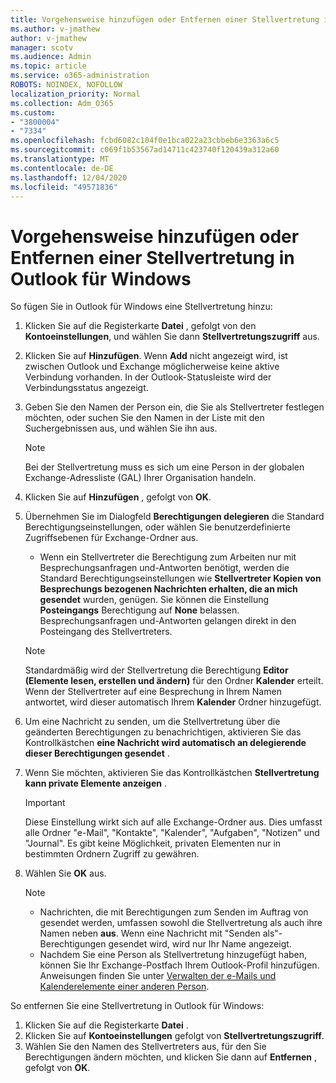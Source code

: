 ```yaml
---
title: Vorgehensweise hinzufügen oder Entfernen einer Stellvertretung in Outlook für Windows
ms.author: v-jmathew
author: v-jmathew
manager: scotv
ms.audience: Admin
ms.topic: article
ms.service: o365-administration
ROBOTS: NOINDEX, NOFOLLOW
localization_priority: Normal
ms.collection: Adm_O365
ms.custom:
- "3800004"
- "7334"
ms.openlocfilehash: fcbd6082c104f0e1bca022a23cbbeb6e3363a6c5
ms.sourcegitcommit: c069f1b53567ad14711c423740f120439a312a60
ms.translationtype: MT
ms.contentlocale: de-DE
ms.lasthandoff: 12/04/2020
ms.locfileid: "49571836"
---
```

# <a name="how-to-add-or-remove-a-delegate-in-outlook-for-windows"></a>Vorgehensweise hinzufügen oder Entfernen einer Stellvertretung in Outlook für Windows

So fügen Sie in Outlook für Windows eine Stellvertretung hinzu: 

1. Klicken Sie auf die Registerkarte **Datei** , gefolgt von den **Kontoeinstellungen**, und wählen Sie dann **Stellvertretungszugriff** aus.
2. Klicken Sie auf **Hinzufügen**. Wenn **Add** nicht angezeigt wird, ist zwischen Outlook und Exchange möglicherweise keine aktive Verbindung vorhanden. In der Outlook-Statusleiste wird der Verbindungsstatus angezeigt.
3. Geben Sie den Namen der Person ein, die Sie als Stellvertreter festlegen möchten, oder suchen Sie den Namen in der Liste mit den Suchergebnissen aus, und wählen Sie ihn aus.

    > [!NOTE]
    > Bei der Stellvertretung muss es sich um eine Person in der globalen Exchange-Adressliste (GAL) Ihrer Organisation handeln.
4. Klicken Sie auf **Hinzufügen** , gefolgt von **OK**.
5. Übernehmen Sie im Dialogfeld **Berechtigungen delegieren** die Standard Berechtigungseinstellungen, oder wählen Sie benutzerdefinierte Zugriffsebenen für Exchange-Ordner aus.

    - Wenn ein Stellvertreter die Berechtigung zum Arbeiten nur mit Besprechungsanfragen und-Antworten benötigt, werden die Standard Berechtigungseinstellungen wie **Stellvertreter Kopien von Besprechungs bezogenen Nachrichten erhalten, die an mich gesendet** wurden, genügen. Sie können die Einstellung **Posteingangs** Berechtigung auf **None** belassen. Besprechungsanfragen und-Antworten gelangen direkt in den Posteingang des Stellvertreters.

    > [!NOTE]
    > Standardmäßig wird der Stellvertretung die Berechtigung **Editor (Elemente lesen, erstellen und ändern)** für den Ordner **Kalender** erteilt. Wenn der Stellvertreter auf eine Besprechung in Ihrem Namen antwortet, wird dieser automatisch Ihrem **Kalender** Ordner hinzugefügt.

5. Um eine Nachricht zu senden, um die Stellvertretung über die geänderten Berechtigungen zu benachrichtigen, aktivieren Sie das Kontrollkästchen **eine Nachricht wird automatisch an delegierende dieser Berechtigungen gesendet** .
6. Wenn Sie möchten, aktivieren Sie das Kontrollkästchen **Stellvertretung kann private Elemente anzeigen** .

    > [!IMPORTANT]
    > Diese Einstellung wirkt sich auf alle Exchange-Ordner aus. Dies umfasst alle Ordner "e-Mail", "Kontakte", "Kalender", "Aufgaben", "Notizen" und "Journal". Es gibt keine Möglichkeit, privaten Elementen nur in bestimmten Ordnern Zugriff zu gewähren.

7. Wählen Sie **OK** aus.

    > [!NOTE]
    >
    > - Nachrichten, die mit Berechtigungen zum Senden im Auftrag von gesendet werden, umfassen sowohl die Stellvertretung als auch ihre Namen neben **aus**. Wenn eine Nachricht mit "Senden als"-Berechtigungen gesendet wird, wird nur Ihr Name angezeigt.
    > - Nachdem Sie eine Person als Stellvertretung hinzugefügt haben, können Sie Ihr Exchange-Postfach Ihrem Outlook-Profil hinzufügen. Anweisungen finden Sie unter [Verwalten der e-Mails und Kalenderelemente einer anderen Person](https://support.microsoft.com/office/manage-another-person-s-mail-and-calendar-items-afb79d6b-2967-43b9-a944-a6b953190af5).

So entfernen Sie eine Stellvertretung in Outlook für Windows:

1. Klicken Sie auf die Registerkarte **Datei** .
2. Klicken Sie auf **Kontoeinstellungen** gefolgt von **Stellvertretungszugriff**.
3. Wählen Sie den Namen des Stellvertreters aus, für den Sie Berechtigungen ändern möchten, und klicken Sie dann auf **Entfernen** , gefolgt von **OK**.
